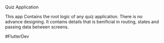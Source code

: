 Quiz Application 

This app Contains the root logic of any quiz application.
There is no advance designing.
It contains details that is benificial in routing, states and passing data between screens.

#FlutterDev
